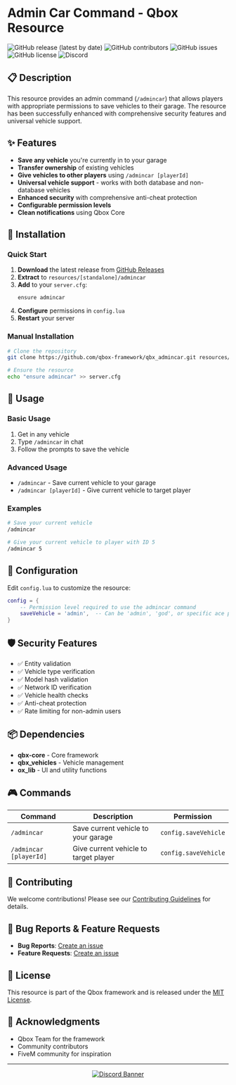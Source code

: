 # Admin Car Command - Qbox Resource

![GitHub release (latest by date)](https://img.shields.io/github/v/release/qbox-framework/qbx_admincar)
![GitHub contributors](https://img.shields.io/github/contributors/qbox-framework/qbx_admincar)
![GitHub issues](https://img.shields.io/github/issues/qbox-framework/qbx_admincar)
![GitHub license](https://img.shields.io/github/license/qbox-framework/qbx_admincar)
![Discord](https://img.shields.io/discord/1012753553418354748?color=5865f2&label=Discord&logo=discord&logoColor=white)

## 📋 Description
This resource provides an admin command (`/admincar`) that allows players with appropriate permissions to save vehicles to their garage. The resource has been successfully enhanced with comprehensive security features and universal vehicle support.

## ✨ Features
- **Save any vehicle** you're currently in to your garage
- **Transfer ownership** of existing vehicles
- **Give vehicles to other players** using `/admincar [playerId]`
- **Universal vehicle support** - works with both database and non-database vehicles
- **Enhanced security** with comprehensive anti-cheat protection
- **Configurable permission levels**
- **Clean notifications** using Qbox Core

## 🚀 Installation

### Quick Start
1. **Download** the latest release from [GitHub Releases](https://github.com/qbox-framework/qbx_admincar/releases)
2. **Extract** to `resources/[standalone]/admincar`
3. **Add** to your `server.cfg`:
   ```
   ensure admincar
   ```
4. **Configure** permissions in `config.lua`
5. **Restart** your server

### Manual Installation
```bash
# Clone the repository
git clone https://github.com/qbox-framework/qbx_admincar.git resources/[standalone]/admincar

# Ensure the resource
echo "ensure admincar" >> server.cfg
```

## 🎯 Usage

### Basic Usage
1. Get in any vehicle
2. Type `/admincar` in chat
3. Follow the prompts to save the vehicle

### Advanced Usage
- `/admincar` - Save current vehicle to your garage
- `/admincar [playerId]` - Give current vehicle to target player

### Examples
```bash
# Save your current vehicle
/admincar

# Give your current vehicle to player with ID 5
/admincar 5
```

## 🔧 Configuration

Edit `config.lua` to customize the resource:

```lua
config = {
    -- Permission level required to use the admincar command
    saveVehicle = 'admin',  -- Can be 'admin', 'god', or specific ace permission
}
```

## 🛡️ Security Features
- ✅ Entity validation
- ✅ Vehicle type verification
- ✅ Model hash validation
- ✅ Network ID verification
- ✅ Vehicle health checks
- ✅ Anti-cheat protection
- ✅ Rate limiting for non-admin users

## 📦 Dependencies
- **qbx-core** - Core framework
- **qbx_vehicles** - Vehicle management
- **ox_lib** - UI and utility functions

## 🎮 Commands
| Command | Description | Permission |
|---------|-------------|------------|
| `/admincar` | Save current vehicle to your garage | `config.saveVehicle` |
| `/admincar [playerId]` | Give current vehicle to target player | `config.saveVehicle` |

## 🤝 Contributing
We welcome contributions! Please see our [Contributing Guidelines](CONTRIBUTING.md) for details.

## 🐛 Bug Reports & Feature Requests
- **Bug Reports**: [Create an issue](https://github.com/qbox-framework/qbx_admincar/issues/new?template=bug_report.md)
- **Feature Requests**: [Create an issue](https://github.com/qbox-framework/qbx_admincar/issues/new?template=feature_request.md)

## 📄 License
This resource is part of the Qbox framework and is released under the [MIT License](LICENSE).

## 🙏 Acknowledgments
- Qbox Team for the framework
- Community contributors
- FiveM community for inspiration

---

<div align="center">
  <p>
    <a href="https://discord.gg/qbox">
      <img src="https://discordapp.com/api/guilds/1012753553418354748/widget.png?style=banner2" alt="Discord Banner"/>
    </a>
  </p>
</div>
